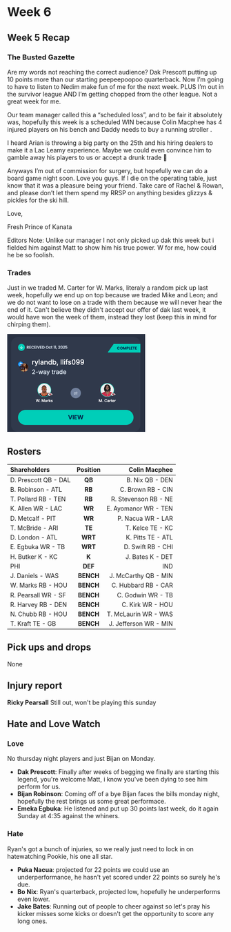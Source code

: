 # Week 6

## Week 5 Recap

### The Busted Gazette

Are my words not reaching the correct audience? Dak Prescott putting up 10 points more than our starting peepeepoopoo quarterback. Now I’m going to have to listen to Nedim make fun of me for the next week. PLUS I’m out in the survivor league AND I’m getting chopped from the other league. Not a great week for me.

Our team manager called this a “scheduled loss”, and to be fair it absolutely was, hopefully this week is a scheduled WIN because Colin Macphee has 4 injured players on his bench and Daddy needs to buy a running stroller .

I heard Arian is throwing a big party on the 25th and his hiring dealers to make it a Lac Leamy experience. Maybe we could even convince him to gamble away his players to us or accept a drunk trade 👀

Anyways I’m out of commission for surgery, but hopefully we can do a board game night soon. Love you guys. If I die on the operating table, just know that it was a pleasure being your friend. Take care of Rachel & Rowan, and please don’t let them spend my RRSP on anything besides glizzys & pickles for the ski hill.

Love,

Fresh Prince of Kanata

Editors Note: Unlike our manager I not only picked up dak this week but i fielded him against Matt to show him his true power. W for me, how could he be so foolish.

### Trades

Just in we traded M. Carter for W. Marks, literaly a random pick up last week, hopefully we end up on top because we traded Mike and Leon; and we do not want to lose on a trade with them because we will never hear the end of it. Can't believe they didn't accept our offer of dak last week, it would have won the week of them, instead they lost (keep this in mind for chirping them).

![week6trade](../images/week6trade.png ":class=image")

## Rosters

| **Shareholders**     | **Position** |     **Colin Macphee** |
| :------------------- | :----------: | --------------------: |
| D. Prescott QB - DAL |    **QB**    |       B. Nix QB - DEN |
| B. Robinson - ATL    |    **RB**    |     C. Brown RB - CIN |
| T. Pollard RB - TEN  |    **RB**    |  R. Stevenson RB - NE |
| K. Allen WR - LAC    |    **WR**    |  E. Ayomanor WR - TEN |
| D. Metcalf - PIT     |    **WR**    |     P. Nacua WR - LAR |
| T. McBride - ARI     |    **TE**    |      T. Kelce TE - KC |
| D. London - ATL      |   **WRT**    |     K. Pitts TE - ATL |
| E. Egbuka WR - TB    |   **WRT**    |     D. Swift RB - CHI |
| H. Butker K - KC     |    **K**     |      J. Bates K - DET |
| PHI                  |   **DEF**    |                   IND |
| J. Daniels - WAS     |  **BENCH**   |  J. McCarthy QB - MIN |
| W. Marks RB - HOU    |  **BENCH**   |   C. Hubbard RB - CAR |
| R. Pearsall WR - SF  |  **BENCH**   |     C. Godwin WR - TB |
| R. Harvey RB - DEN   |  **BENCH**   |      C. Kirk WR - HOU |
| N. Chubb RB - HOU    |  **BENCH**   |  T. McLaurin WR - WAS |
| T. Kraft TE - GB     |  **BENCH**   | J. Jefferson WR - MIN |

## Pick ups and drops

None

## Injury report

**Ricky Pearsall** Still out, won't be playing this sunday

## Hate and Love Watch

### Love

No thursday night players and just Bijan on Monday.

-   **Dak Prescott**: Finally after weeks of begging we finally are starting this legend, you're welcome Matt, i know you've been dying to see him perform for us.
-   **Bijan Robinson**: Coming off of a bye Bijan faces the bills monday night, hopefully the rest brings us some great performace.
-   **Emeka Egbuka**: He listened and put up 30 points last week, do it again Sunday at 4:35 against the whiners.

### Hate

Ryan's got a bunch of injuries, so we really just need to lock in on hatewatching Pookie, his one all star.

-   **Puka Nacua**: projected for 22 points we could use an underperformance, he hasn't yet scored under 22 points so surely he's due.
-   **Bo Nix**: Ryan's quarterback, projected low, hopefully he underperforms even lower.
-   **Jake Bates**: Running out of people to cheer against so let's pray his kicker misses some kicks or doesn't get the opportunity to score any long ones.
